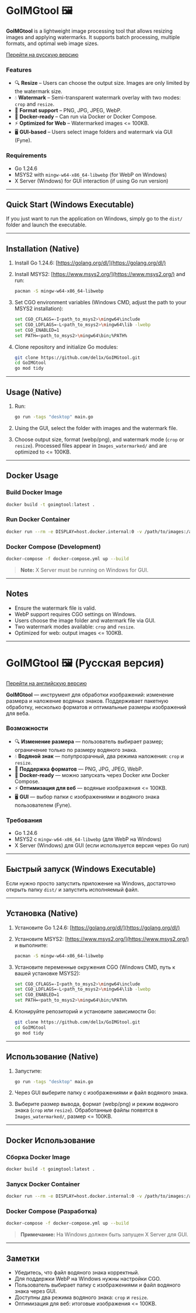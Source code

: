 # GoIMGtool 🖼️
<a name="goimgtool-"></a>

**GoIMGtool** is a lightweight image processing tool that allows resizing images and applying watermarks.
It supports batch processing, multiple formats, and optimal web image sizes.

[Перейти на русскую версию](#goimgtool-русская-версия)

### Features

* 🔍 **Resize** – Users can choose the output size. Images are only limited by the watermark size.
* 💧 **Watermark** – Semi-transparent watermark overlay with two modes: `crop` and `resize`.
* 🚀 **Format support** – PNG, JPG, JPEG, WebP.
* 🐳 **Docker-ready** – Can run via Docker or Docker Compose.
* ⚡ **Optimized for Web** – Watermarked images <= 100KB.
* 🖥️ **GUI-based** – Users select image folders and watermark via GUI (Fyne).

### Requirements

* Go 1.24.6
* MSYS2 with `mingw-w64-x86_64-libwebp` (for WebP on Windows)
* X Server (Windows) for GUI interaction (if using Go run version)

---

## Quick Start (Windows Executable)

If you just want to run the application on Windows, simply go to the `dist/` folder and launch the executable.

---

## Installation (Native)

1. Install Go 1.24.6: [https://golang.org/dl/](https://golang.org/dl/)
2. Install MSYS2: [https://www.msys2.org/](https://www.msys2.org/) and run:

   ```bash
   pacman -S mingw-w64-x86_64-libwebp
   ```
3. Set CGO environment variables (Windows CMD, adjust the path to your MSYS2 installation):

   ```bash
   set CGO_CFLAGS=-I<path_to_msys2>\mingw64\include
   set CGO_LDFLAGS=-L<path_to_msys2>\mingw64\lib -lwebp
   set CGO_ENABLED=1
   set PATH=<path_to_msys2>\mingw64\bin;%PATH%
   ```
4. Clone repository and initialize Go modules:

   ```bash
   git clone https://github.com/del1x/GoIMGtool.git
   cd GoIMGtool
   go mod tidy
   ```

---

## Usage (Native)

1. Run:

   ```bash
   go run -tags "desktop" main.go
   ```
2. Using the GUI, select the folder with images and the watermark file.
3. Choose output size, format (webp/png), and watermark mode (`crop` or `resize`).
   Processed files appear in `Images_watermarked/` and are optimized to <= 100KB.

---

## Docker Usage

### Build Docker Image

```bash
docker build -t goimgtool:latest .
```

### Run Docker Container

```bash
docker run --rm -e DISPLAY=host.docker.internal:0 -v /path/to/images:/app/Images goimgtool:latest
```

### Docker Compose (Development)

```bash
docker-compose -f docker-compose.yml up --build
```

> **Note:** X Server must be running on Windows for GUI.

---

## Notes

* Ensure the watermark file is valid.
* WebP support requires CGO settings on Windows.
* Users choose the image folder and watermark file via GUI.
* Two watermark modes available: `crop` and `resize`.
* Optimized for web: output images <= 100KB.

---

# GoIMGtool 🖼️ (Русская версия)

<a name="goimgtool-русская-версия"></a>
[Перейти на английскую версию](#goimgtool-🖼️)

**GoIMGtool** — инструмент для обработки изображений: изменение размера и наложение водяных знаков.
Поддерживает пакетную обработку, несколько форматов и оптимальные размеры изображений для веба.

### Возможности

* 🔍 **Изменение размера** — пользователь выбирает размер; ограничение только по размеру водяного знака.
* 💧 **Водяной знак** — полупрозрачный, два режима наложения: `crop` и `resize`.
* 🚀 **Поддержка форматов** — PNG, JPG, JPEG, WebP.
* 🐳 **Docker-ready** — можно запускать через Docker или Docker Compose.
* ⚡ **Оптимизация для веб** — водяные изображения <= 100KB.
* 🖥️ **GUI** — выбор папки с изображениями и водяного знака пользователем (Fyne).

### Требования

* Go 1.24.6
* MSYS2 с `mingw-w64-x86_64-libwebp` (для WebP на Windows)
* X Server (Windows) для GUI (если используется версия через Go run)

---

## Быстрый запуск (Windows Executable)

Если нужно просто запустить приложение на Windows, достаточно открыть папку `dist/` и запустить исполняемый файл.

---

## Установка (Native)

1. Установите Go 1.24.6: [https://golang.org/dl/](https://golang.org/dl/)
2. Установите MSYS2: [https://www.msys2.org/](https://www.msys2.org/) и выполните:

   ```bash
   pacman -S mingw-w64-x86_64-libwebp
   ```
3. Установите переменные окружения CGO (Windows CMD, путь к вашей установке MSYS2):

   ```bash
   set CGO_CFLAGS=-I<path_to_msys2>\mingw64\include
   set CGO_LDFLAGS=-L<path_to_msys2>\mingw64\lib -lwebp
   set CGO_ENABLED=1
   set PATH=<path_to_msys2>\mingw64\bin;%PATH%
   ```
4. Клонируйте репозиторий и установите зависимости Go:

   ```bash
   git clone https://github.com/del1x/GoIMGtool.git
   cd GoIMGtool
   go mod tidy
   ```

---

## Использование (Native)

1. Запустите:

   ```bash
   go run -tags "desktop" main.go
   ```
2. Через GUI выберите папку с изображениями и файл водяного знака.
3. Выберите размер вывода, формат (webp/png) и режим водяного знака (`crop` или `resize`).
   Обработанные файлы появятся в `Images_watermarked/`, размер <= 100KB.

---

## Docker Использование

### Сборка Docker Image

```bash
docker build -t goimgtool:latest .
```

### Запуск Docker Container

```bash
docker run --rm -e DISPLAY=host.docker.internal:0 -v /path/to/images:/app/Images goimgtool:latest
```

### Docker Compose (Разработка)

```bash
docker-compose -f docker-compose.yml up --build
```

> **Примечание:** На Windows должен быть запущен X Server для GUI.

---

## Заметки

* Убедитесь, что файл водяного знака корректный.
* Для поддержки WebP на Windows нужны настройки CGO.
* Пользователь выбирает папку с изображениями и файл водяного знака через GUI.
* Доступны два режима водяного знака: `crop` и `resize`.
* Оптимизация для веб: итоговые изображения <= 100KB.
